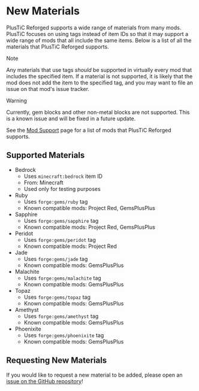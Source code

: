 # New Materials

PlusTiC Reforged supports a wide range of materials from many mods. PlusTiC focuses on using tags instead of item IDs so that it may support a wide range of mods that all include the same items. Below is a list of all the materials that PlusTiC Reforged supports.

> [!NOTE]
> Any materials that use tags _should_ be supported in virtually every mod that includes the specified item. If a material is not supported, it is likely that the mod does not add the item to the specified tag, and you may want to file an issue on that mod's issue tracker.

> [!WARNING]
> Currently, gem blocks and other non-metal blocks are not supported. This is a known issue and will be fixed in a future update.

See the [Mod Support](./Mod%20Support.md) page for a list of mods that PlusTiC Reforged supports.

## Supported Materials

- Bedrock
  - Uses `minecraft:bedrock` item ID
  - From: Minecraft
  - Used only for testing purposes
- Ruby
  - Uses `forge:gems/ruby` tag
  - Known compatible mods: Project Red, GemsPlusPlus
- Sapphire
  - Uses `forge:gems/sapphire` tag
  - Known compatible mods: Project Red, GemsPlusPlus
- Peridot
  - Uses `forge:gems/peridot` tag
  - Known compatible mods: Project Red
- Jade
  - Uses `forge:gems/jade` tag
  - Known compatible mods: GemsPlusPlus
- Malachite
  - Uses `forge:gems/malachite` tag
  - Known compatible mods: GemsPlusPlus
- Topaz
  - Uses `forge:gems/topaz` tag
  - Known compatible mods: GemsPlusPlus
- Amethyst
  - Uses `forge:gems/amethyst` tag
  - Known compatible mods: GemsPlusPlus
- Phoenixite
  - Uses `forge:gems/phoenixite` tag
  - Known compatible mods: GemsPlusPlus

## Requesting New Materials

If you would like to request a new material to be added, please open an [issue on the GitHub repository](https://github.com/queengooborg/plustic-reforged/issues)!